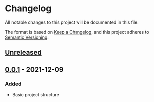 # Changelog
All notable changes to this project will be documented in this file.

The format is based on [Keep a Changelog](https://keepachangelog.com/en/1.0.0/),
and this project adheres to [Semantic Versioning](https://semver.org/spec/v2.0.0.html).

## [Unreleased]

## [0.0.1] - 2021-12-09
### Added
- Basic project structure

[Unreleased]: https://github.com/ConteDevel/letopeace-client/compare/v0.0.1...HEAD
[0.0.1]: https://github.com/ConteDevel/letopeace-client/releases/tag/v0.0.1
